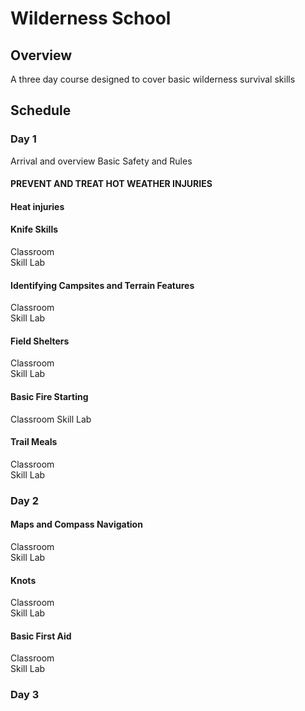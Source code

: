 # Wilderness School
## Overview
A three day course designed to cover basic wilderness survival skills
## Schedule
### Day 1
Arrival and overview
Basic Safety and Rules

#### PREVENT AND TREAT HOT WEATHER INJURIES
#### Heat injuries 

#### Knife Skills
Classroom  
Skill Lab 

#### Identifying Campsites and Terrain Features
Classroom  
Skill Lab 

#### Field Shelters
Classroom  
Skill Lab 

#### Basic Fire Starting
Classroom
Skill Lab 

#### Trail Meals
Classroom  
Skill Lab 

### Day 2
#### Maps and Compass Navigation
Classroom  
Skill Lab 

#### Knots
Classroom  
Skill Lab 

#### Basic First Aid
Classroom  
Skill Lab 

### Day 3